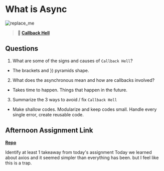 # What is Async

![replace_me](https://codeworks.blob.core.windows.net/public/assets/img/illustrations/placeholder.svg)

> **📖 [Callback Hell](https://codeworksacademy.com/fs-student-guide/resources/wk4/01-Callbacks)**

## Questions

1. What are some of the signs and causes of `Callback Hell`?

-  The brackets and }) pyramids shape. 

2. What does the asynchronous mean and how are callbacks involved?

-   Takes time to happen. Things that happen in the future.

3. Summarize the 3 ways to avoid / fix `Callback Hell`

-   Make shallow codes. Modularize and keep codes small. Handle every single error, create reusable code.

## Afternoon Assignment Link

**[Repo](https://github.com/Linda-Taing/TriviaLab/)**

Identify at least 1 takeaway from today's assignment
Today we learned about axios and it seemed simpler than everything has been. but I feel like this is a trap. 